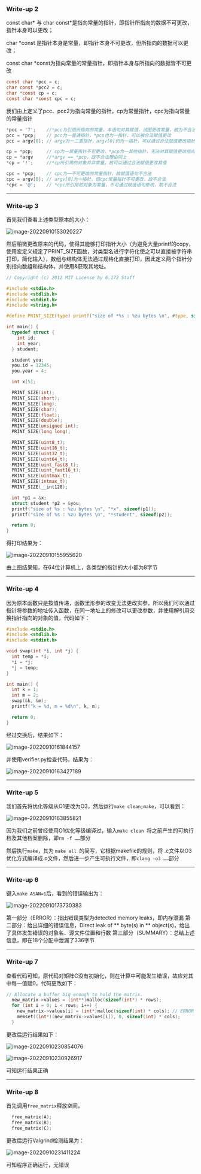 ### **Write-up 2**

const char* 与 char const*是指向常量的指针，即指针所指向的数据不可更改，指针本身可以更改；

char *const 是指针本身是常量，即指针本身不可更改，但所指向的数据可以更改；

const char *const为指向常量的常量指针，即指针本身与所指向的数据皆不可更改

```c
const char *pcc = c;
char const *pcc2 = c;
char *const cp = c;
const char *const cpc = c;
```

我们由上定义了pcc、pcc2为指向常量的指针，cp为常量指针，cpc为指向常量的常量指针

```c
*pcc = '7';    //*pcc为引用所指向的常量，本语句对其赋值，试图更改常量，故为不合法语句
pcc = *pcp;    // pcc为一普通指针，*pcp也为一指针，可以被合法赋值更改
pcc = argv[0]; // argv为一二重指针，argv[0]仍为一指针，可以通过合法赋值更改指针pcc的指向

cp = *pcp;     // cp为一常量指针不可更改，*pcp为一其他指针，无法对其赋值更改指向对象，故为不合法语句
cp = *argv     //*argv == *pcp，故不合法理由同上
*cp = '!';     //*cp所引用的对象并非常量，故可以通过合法赋值更改其值

cpc = *pcp;    // cpc为一不可更改的常量指针，故赋值语句不合法
cpc = argv[0]; // argv[0]为一指针，但cpc常量指针不可更改，故不合法
*cpc = '@';    // *cpc所引用的对象为常量，不可通过赋值语句修改，故不合法
```

------

### **Write-up 3**

首先我们查看上述类型原本的大小：

![image-20220910153020227](./assets/image-20220910153020227.png)

然后稍微更改原来的代码，使得其能够打印指针大小（为避免大量printf的copy，使用宏定义规定了PRINT_SIZE函数，对类型名进行字符化使之可以直接被字符串打印，简化输入），数组与结构体无法通过规格化直接打印，因此定义两个指针分别指向数组和结构体，并使用&获取其地址。

```c
// Copyright (c) 2012 MIT License by 6.172 Staff

#include <stdio.h>
#include <stdlib.h>
#include <stdint.h>
#include <string.h>

#define PRINT_SIZE(type) printf("size of *%s : %zu bytes \n", #type, sizeof(type*))

int main() {
  typedef struct {
    int id;
    int year;
  } student;

  student you;
  you.id = 12345;
  you.year = 4;

  int x[5];

  PRINT_SIZE(int);
  PRINT_SIZE(short);
  PRINT_SIZE(long);
  PRINT_SIZE(char);
  PRINT_SIZE(float);
  PRINT_SIZE(double);
  PRINT_SIZE(unsigned int);
  PRINT_SIZE(long long);

  PRINT_SIZE(uint8_t);
  PRINT_SIZE(uint16_t);
  PRINT_SIZE(uint32_t);
  PRINT_SIZE(uint64_t);
  PRINT_SIZE(uint_fast8_t);
  PRINT_SIZE(uint_fast16_t);
  PRINT_SIZE(uintmax_t);
  PRINT_SIZE(intmax_t);
  PRINT_SIZE(__int128);

  int *p1 = &x;
  struct student *p2 = &you;
  printf("size of %s : %zu bytes \n", "*x", sizeof(p1));
  printf("size of %s : %zu bytes \n", "*student", sizeof(p2));

  return 0;
}
```

得打印结果为：

![image-20220910155955620](./assets/image-20220910155955620.png)

由上图结果知，在64位计算机上，各类型的指针的大小都为8字节

------

### **Write-up 4**

因为原本函数只是按值传递，函数里形参的改变无法更改实参，所以我们可以通过指针将参数的地址传入函数，在同一地址上的修改可以更改参数，并使用解引用交换指针指向的对象的值，代码如下：

```c
#include <stdio.h>
#include <stdlib.h>
#include <stdint.h>

void swap(int *i, int *j) {
  int temp = *i;
  *i = *j;
  *j = temp;
}

int main() {
  int k = 1;
  int m = 2;
  swap(&k, &m);
  printf("k = %d, m = %d\n", k, m);

  return 0;
}
```

经过交换后，结果如下：

![image-20220910161844157](./assets/image-20220910161844157.png)

并使用verifier.py检查代码，结果为：

![image-20220910163427189](./assets/image-20220910163427189.png)

------

### **Write-up 5**

我们首先将优化等级从O1更改为O3，然后运行`make clean;make`，可以看到：

![image-20220910163855821](./assets/image-20220910163855821.png)

因为我们之前曾经使用O1优化等级编译过，输入`make clean `将之前产生的可执行档及其他档案删除，即`rm -f ……`部分

然后执行`make`，其为 `make all `的简写，它根据makefile的规则，将 .c文件以O3优化方式编译成.o文件，然后进一步产生可执行文件，即`clang -o3 ……`部分

------

### **Write-up 6**

键入`make ASAN=1`后，看到的错误输出为：

![image-20220910173730383](./assets/image-20220910173730383.png)

 第一部分（ERROR）：指出错误类型为detected memory leaks，即内存泄漏
		第二部分：给出详细的错误信息，Direct leak of ** byte(s) in ** object(s)，给出了具体发生错误的对象名、源文件位置和行数
		第三部分（SUMMARY）：总结上述信息，即在18个分配中泄漏了336字节

------

### **Write-up 7**

查看代码可知，原代码对矩阵C没有初始化，则在计算中可能发生错误，故应对其中每一值赋0，代码更改如下：

```c
// Allocate a buffer big enough to hold the matrix.
  new_matrix->values = (int**)malloc(sizeof(int*) * rows);
  for (int i = 0; i < rows; i++) {
    new_matrix->values[i] = (int*)malloc(sizeof(int) * cols); // ERROR
    memset((int*)(new_matrix->values[i]), 0, sizeof(int) * cols);
  }
```

更改后运行结果如下：

![image-20220910230854076](./assets/image-20220910230854076.png)

![image-20220910230926917](./assets/image-20220910230926917.png)

可知运行结果正确

------

### **Write-up 8**

首先调用`free_matrix`释放空间，

```c
  free_matrix(A);
  free_matrix(B);
  free_matrix(C);
```

更改后运行Valgrind检测结果为：

![image-20220910231411224](./assets/image-20220910231411224.png)

可知程序正确运行，无错误